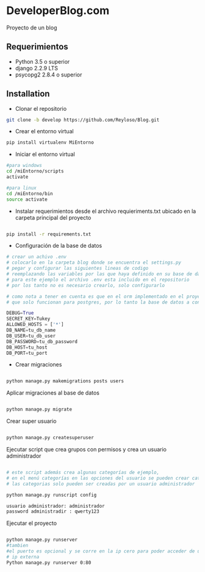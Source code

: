 # DeveloperBlog.com

Proyecto de un blog

## Requerimientos
* Python 3.5 o superior
* django 2.2.9 LTS
* psycopg2 2.8.4 o superior

## Installation

* Clonar el repositorio

```bash
git clone -b develop https://github.com/Reyloso/Blog.git
```

* Crear el entorno virtual

```bash
pip install virtualenv MiEntorno
```

* Iniciar el entorno virtual

```bash
#para windows
cd /miEntorno/scripts
activate

#para linux
cd /miEntorno/bin
source activate
```
* Instalar requerimientos desde el archivo requieriments.txt ubicado en la carpeta principal del proyecto 
 
```bash

pip install -r requirements.txt
```

* Configuración de la base de datos
 
```python
# crear un achivo .env 
# colocarlo en la carpeta blog donde se encuentra el settings.py
# pegar y configurar las siguientes lineas de codigo
# reemplazando las variables por las que haya definido en su base de datos
# para este ejemplo el archivo .env esta incluido en el repositorio
# por los tanto no es necesario crearlo, solo configurarlo

# como nota a tener en cuenta es que en el orm implementado en el proyecto se usan funciones
# que solo funcionan para postgres, por lo tanto la base de datos a configurar debe ser postgres

DEBUG=True
SECRET_KEY=Tukey
ALLOWED_HOSTS = ['*']
DB_NAME=tu_db_name
DB_USER=tu_db_user
DB_PASSWORD=tu_db_password
DB_HOST=tu_host
DB_PORT=tu_port

```
* Crear migraciones
 
```bash

python manage.py makemigrations posts users

```


Aplicar migraciones al base de datos
 
```bash

python manage.py migrate

```

Crear super usuario
 
```bash

python manage.py createsuperuser
```
Ejecutar script que crea grupos con permisos y crea un usuario administrador
 
```bash

# este script además crea algunas categorías de ejemplo,
# en el menú categorías en las opciones del usuario se pueden crear categorías
# las categorias solo pueden ser creadas por un usuario administrador

python manage.py runscript config

usuario administrador: administrador
password administradir : qwerty123
```

Ejecutar el proyecto

```bash

python manage.py runserver 
#tambien
#el puerto es opcional y se corre en la ip cero para poder acceder de una 
# ip externa
Python manage.py runserver 0:80

```